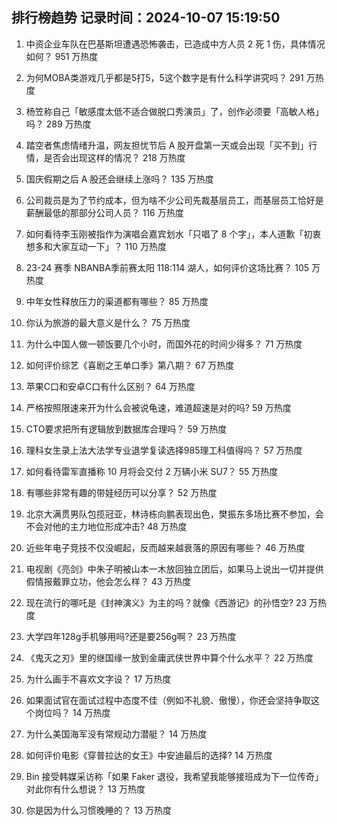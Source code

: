 
## 排行榜趋势 记录时间：2024-10-07 15:19:50
  
  1. 中资企业车队在巴基斯坦遭遇恐怖袭击，已造成中方人员 2 死 1 伤，具体情况如何？ 951 万热度
    
  2. 为何MOBA类游戏几乎都是5打5，5这个数字是有什么科学讲究吗？ 291 万热度
    
  3. 杨笠称自己「敏感度太低不适合做脱口秀演员」了，创作必须要「高敏人格」吗？ 289 万热度
    
  4. 踏空者焦虑情绪升温，网友担忧节后 A 股开盘第一天或会出现「买不到」行情，是否会出现这样的情况？ 218 万热度
    
  5. 国庆假期之后 A 股还会继续上涨吗？ 135 万热度
    
  6. 公司裁员是为了节约成本，但为啥不少公司先裁基层员工，而基层员工恰好是薪酬最低的那部分公司人员？ 116 万热度
    
  7. 如何看待李玉刚被指作为演唱会嘉宾划水「只唱了 8 个字」，本人道歉「初衷想多和大家互动一下」？ 110 万热度
    
  8. 23-24 赛季 NBANBA季前赛太阳 118:114 湖人，如何评价这场比赛？ 105 万热度
    
  9. 中年女性释放压力的渠道都有哪些？ 85 万热度
    
  10. 你认为旅游的最大意义是什么？ 75 万热度
    
  11. 为什么中国人做一顿饭要几个小时，而国外花的时间少得多？ 71 万热度
    
  12. 如何评价综艺《喜剧之王单口季》第八期？ 67 万热度
    
  13. 苹果C口和安卓C口有什么区别？ 64 万热度
    
  14. 严格按照限速来开为什么会被说龟速，难道超速是对的吗? 59 万热度
    
  15. CTO要求把所有逻辑放到数据库合理吗？ 59 万热度
    
  16. 理科女生录上法大法学专业退学复读选择985理工科值得吗？ 57 万热度
    
  17. 如何看待雷军直播称 10 月将会交付 2 万辆小米 SU7？ 55 万热度
    
  18. 有哪些非常有趣的带娃经历可以分享？ 52 万热度
    
  19. 北京大满贯男队包揽冠亚，林诗栋向鹏表现出色，樊振东多场比赛不参加，会不会对他的主力地位形成冲击? 48 万热度
    
  20. 近些年电子竞技不仅没崛起，反而越来越衰落的原因有哪些？ 46 万热度
    
  21. 电视剧《亮剑》中朱子明被山本一木放回独立团后，如果马上说出一切并提供假情报戴罪立功，他会怎么样？ 43 万热度
    
  22. 现在流行的哪吒是《封神演义》为主的吗？就像《西游记》的孙悟空? 23 万热度
    
  23. 大学四年128g手机够用吗?还是要256g啊？ 23 万热度
    
  24. 《鬼灭之刃》里的继国缘一放到金庸武侠世界中算个什么水平？ 22 万热度
    
  25. 为什么画手不喜欢文字设？ 17 万热度
    
  26. 如果面试官在面试过程中态度不佳（例如不礼貌、傲慢），你还会坚持争取这个岗位吗？ 14 万热度
    
  27. 为什么美国海军没有常规动力潜艇？ 14 万热度
    
  28. 如何评价电影《穿普拉达的女王》中安迪最后的选择? 14 万热度
    
  29. Bin 接受韩媒采访称「如果 Faker 退役，我希望我能够接班成为下一位传奇」对此你有什么想说？ 13 万热度
    
  30. 你是因为什么习惯晚睡的？ 13 万热度
    